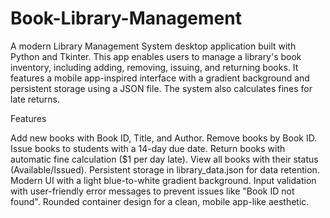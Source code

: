 # Book-Library-Management
A modern Library Management System desktop application built with Python and Tkinter. This app enables users to manage a library's book inventory, including adding, removing, issuing, and returning books. It features a mobile app-inspired interface with a gradient background and persistent storage using a JSON file. The system also calculates fines for late returns.

Features

Add new books with Book ID, Title, and Author.
Remove books by Book ID.
Issue books to students with a 14-day due date.
Return books with automatic fine calculation ($1 per day late).
View all books with their status (Available/Issued).
Persistent storage in library_data.json for data retention.
Modern UI with a light blue-to-white gradient background.
Input validation with user-friendly error messages to prevent issues like "Book ID not found".
Rounded container design for a clean, mobile app-like aesthetic.
